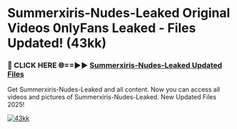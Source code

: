 # Summerxiris-Nudes-Leaked Original Videos 0nlyFans Leaked - Files Updated! (43kk)

<h3>🔴 CLICK HERE 🌐==►► <a href="https://tinyurl.com/5h6xmrr3" rel="nofollow">Summerxiris-Nudes-Leaked Updated Files</a></h3>

Get Summerxiris-Nudes-Leaked and all content. Now you can access all videos and pictures of Summerxiris-Nudes-Leaked. New Updated Files 2025!

[![43kk](https://i.imgur.com/KVD873Z.gif)](https://tinyurl.com/5h6xmrr3)
